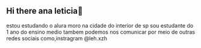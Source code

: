 ## Hi there ana leticia👋
estou estudando o alura
moro na cidade do interior de sp
sou estudante do 1 ano do ensino medio 
tambem podemos nos comunicar por meio de outras redes sociais como,instragram @leh.xzh
